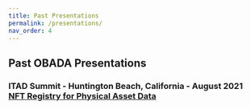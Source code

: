 ```yaml
---
title: Past Presentations
permalink: /presentations/
nav_order: 4
---
```


## Past OBADA Presentations

### ITAD Summit - Huntington Beach, California - August 2021 <br/> [NFT Registry for Physical Asset Data](/foundation/presentations/2021/itad-summit) 



